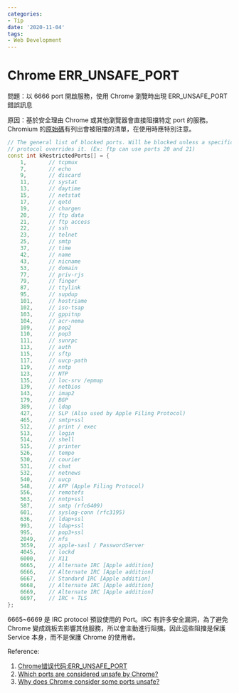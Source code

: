 ```yaml
---
categories:
- Tip
date: '2020-11-04'
tags:
- Web Development
---
```


# Chrome ERR_UNSAFE_PORT

問題：以 6666 port 開啟服務，使用 Chrome 瀏覽時出現 ERR_UNSAFE_PORT 錯誤訊息

原因：基於安全理由 Chrome 或其他瀏覽器會直接阻擋特定 port 的服務。Chromium 的[原始碼](https://chromium.googlesource.com/chromium/src.git/+/refs/heads/master/net/base/port_util.cc)有列出會被阻擋的清單，在使用時應特別注意。

```cpp
// The general list of blocked ports. Will be blocked unless a specific
// protocol overrides it. (Ex: ftp can use ports 20 and 21)
const int kRestrictedPorts[] = {
    1,       // tcpmux
    7,       // echo
    9,       // discard
    11,      // systat
    13,      // daytime
    15,      // netstat
    17,      // qotd
    19,      // chargen
    20,      // ftp data
    21,      // ftp access
    22,      // ssh
    23,      // telnet
    25,      // smtp
    37,      // time
    42,      // name
    43,      // nicname
    53,      // domain
    77,      // priv-rjs
    79,      // finger
    87,      // ttylink
    95,      // supdup
    101,     // hostriame
    102,     // iso-tsap
    103,     // gppitnp
    104,     // acr-nema
    109,     // pop2
    110,     // pop3
    111,     // sunrpc
    113,     // auth
    115,     // sftp
    117,     // uucp-path
    119,     // nntp
    123,     // NTP
    135,     // loc-srv /epmap
    139,     // netbios
    143,     // imap2
    179,     // BGP
    389,     // ldap
    427,     // SLP (Also used by Apple Filing Protocol)
    465,     // smtp+ssl
    512,     // print / exec
    513,     // login
    514,     // shell
    515,     // printer
    526,     // tempo
    530,     // courier
    531,     // chat
    532,     // netnews
    540,     // uucp
    548,     // AFP (Apple Filing Protocol)
    556,     // remotefs
    563,     // nntp+ssl
    587,     // smtp (rfc6409)
    601,     // syslog-conn (rfc3195)
    636,     // ldap+ssl
    993,     // ldap+ssl
    995,     // pop3+ssl
    2049,    // nfs
    3659,    // apple-sasl / PasswordServer
    4045,    // lockd
    6000,    // X11
    6665,    // Alternate IRC [Apple addition]
    6666,    // Alternate IRC [Apple addition]
    6667,    // Standard IRC [Apple addition]
    6668,    // Alternate IRC [Apple addition]
    6669,    // Alternate IRC [Apple addition]
    6697,    // IRC + TLS
};
```

6665~6669 是 IRC protocol 預設使用的 Port。IRC 有許多安全漏洞，為了避免 Chrome 變成跳板去影響其他服務，所以會主動進行阻擋。因此這些阻擋是保護 Service 本身，而不是保護 Chrome 的使用者。

Reference:

1. [Chrome错误代码:ERR_UNSAFE_PORT](https://www.applenice.net/2019/06/04/ERR-UNSAFE-PORT-On-Browser/)
2. [Which ports are considered unsafe by Chrome?](https://superuser.com/q/188058)
3. [Why does Chrome consider some ports unsafe?](https://jazzy.id.au/2012/08/23/why_does_chrome_consider_some_ports_unsafe.html)